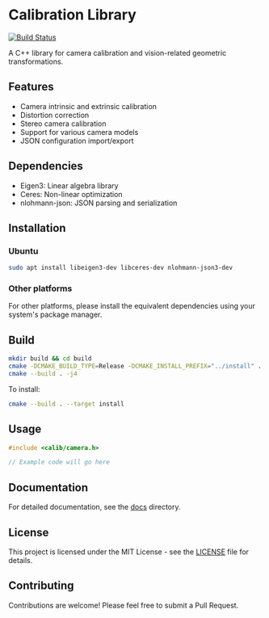 # Calibration Library

[![Build Status](https://github.com/VitalyVorobyev/calibration/actions/workflows/ci.yml/badge.svg)](https://github.com/VitalyVorobyev/calibration/actions/ci/build.yml)

A C++ library for camera calibration and vision-related geometric transformations.

## Features

- Camera intrinsic and extrinsic calibration
- Distortion correction
- Stereo camera calibration
- Support for various camera models
- JSON configuration import/export

## Dependencies

- Eigen3: Linear algebra library
- Ceres: Non-linear optimization
- nlohmann-json: JSON parsing and serialization

## Installation

### Ubuntu

```bash
sudo apt install libeigen3-dev libceres-dev nlohmann-json3-dev
```

### Other platforms

For other platforms, please install the equivalent dependencies using your system's package manager.

## Build

```bash
mkdir build && cd build
cmake -DCMAKE_BUILD_TYPE=Release -DCMAKE_INSTALL_PREFIX="../install" ..
cmake --build . -j4
```

To install:

```bash
cmake --build . --target install
```

## Usage

```cpp
#include <calib/camera.h>

// Example code will go here
```

## Documentation

For detailed documentation, see the [docs](docs/) directory.

## License

This project is licensed under the MIT License - see the [LICENSE](LICENSE) file for details.

## Contributing

Contributions are welcome! Please feel free to submit a Pull Request.
